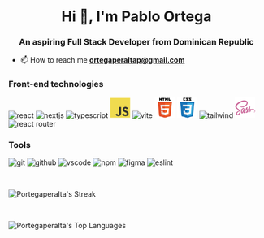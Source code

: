 <h1 align="center">Hi 👋, I'm Pablo Ortega</h1>
<h3 align="center">An aspiring Full Stack Developer from Dominican Republic</h3> 

- 📫 How to reach me **ortegaperaltap@gmail.com**

<h3>Front-end technologies</h3>

<p align="left">
    <img src="https://www.vectorlogo.zone/logos/reactjs/reactjs-icon.svg" alt="react" width="40" height="40"/>
    <img src="https://www.vectorlogo.zone/logos/nextjs/nextjs-icon.svg" alt="nextjs" width="40" height="40"/>
    <img src="https://www.vectorlogo.zone/logos/typescriptlang/typescriptlang-icon.svg" alt="typescript" width="40" height="40"/>
    <img src="https://raw.githubusercontent.com/devicons/devicon/master/icons/javascript/javascript-original.svg" alt="javascript" width="40" height="40"/>
    <img src="https://www.vectorlogo.zone/logos/vitejsdev/vitejsdev-icon.svg" alt="vite" width="40" height="40"/>
    <img src="https://raw.githubusercontent.com/devicons/devicon/master/icons/html5/html5-original-wordmark.svg" alt="html5" width="40" height="40"/>
    <img src="https://raw.githubusercontent.com/devicons/devicon/master/icons/css3/css3-original-wordmark.svg" alt="css3" width="40" height="40"/>
    <img src="https://www.vectorlogo.zone/logos/tailwindcss/tailwindcss-icon.svg" alt="tailwind" width="40" height="40"/>
    <img src="https://raw.githubusercontent.com/devicons/devicon/master/icons/sass/sass-original.svg" alt="sass" width="40" height="40"/>
    <img src="https://www.vectorlogo.zone/logos/reactrouter/reactrouter-ar21.svg" alt="react router" width="40" height="40"/>
 
</p>

<h3>Tools</h3>

<p align="left">
    <img src="https://www.vectorlogo.zone/logos/git-scm/git-scm-icon.svg" alt="git" width="40" height="40"/>
    <img src="https://www.vectorlogo.zone/logos/github/github-icon.svg" alt="github" width="40" height="40"/>
    <img src="https://www.vectorlogo.zone/logos/visualstudio_code/visualstudio_code-icon.svg" alt="vscode" width="40" height="40"/>
    <img src="https://www.vectorlogo.zone/logos/npmjs/npmjs-icon.svg" alt="npm" width="40" height="40"/>
    <img src="https://www.vectorlogo.zone/logos/figma/figma-icon.svg" alt="figma" width="40" height="40"/>
    <img src="https://www.vectorlogo.zone/logos/eslint/eslint-icon.svg" alt="eslint" width="40" height="40"/>
</p>

<br>

![Portegaperalta's Streak](https://github-readme-streak-stats.herokuapp.com/?user=Portegaperalta&theme=dark&hide_border=false)

<br>

![Portegaperalta's Top Languages](https://github-readme-stats.vercel.app/api/top-langs/?username=Portegaperalta&theme=dark&show_icons=true&hide_border=false&layout=compact)

<!---
Portegaperalta/Portegaperalta is a ✨ special ✨ repository because its `README.md` (this file) appears on your GitHub profile.
You can click the Preview link to take a look at your changes.
--->
